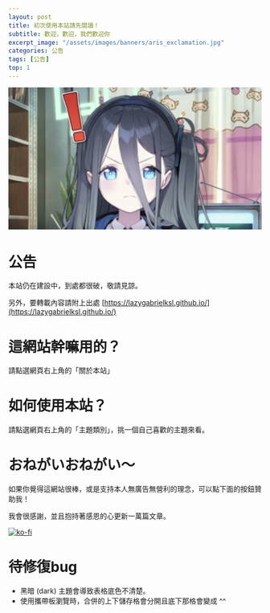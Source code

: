 ```yaml
---
layout: post
title: 初次使用本站請先閱讀！
subtitle: 歡迎，歡迎，我們歡迎你
excerpt_image: "/assets/images/banners/aris_exclamation.jpg"
categories: 公告
tags: [公告]
top: 1
---
```


![banner](/assets/images/banners/aris_exclamation.jpg)

# 公告

本站仍在建設中，到處都很破，敬請見諒。

另外，要轉載內容請附上出處 [https://lazygabrielksl.github.io/](https://lazygabrielksl.github.io/)

# 這網站幹嘛用的？

請點選網頁右上角的「關於本站」

# 如何使用本站？

請點選網頁右上角的「主題類別」，挑一個自己喜歡的主題來看。

# おねがいおねがい～ 

如果你覺得這網站很棒，或是支持本人無廣告無營利的理念，可以點下面的按鈕贊助我！

我會很感謝，並且抱持著感恩的心更新一萬篇文章。

[![ko-fi](https://ko-fi.com/img/githubbutton_sm.svg)](https://ko-fi.com/A0A614DMQ2)

# 待修復bug

- 黑暗 (dark) 主題會導致表格底色不清楚。
- 使用攜帶板瀏覽時，合併的上下儲存格會分開且底下那格會變成 ^^